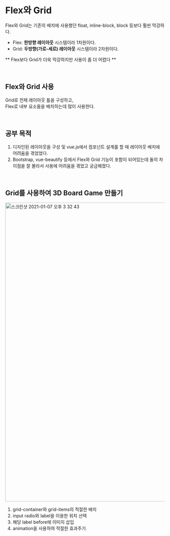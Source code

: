 # Flex와 Grid

Flex와 Grid는 기존의 배치에 사용했던 float, inline-block, block 등보다 훨씬 막강하다. <br>
* Flex: **한방향 레이아웃** 시스템이라 1차원이다. <br>
* Grid: **두방향(가로-세로) 레이아웃** 시스템이라 2차원이다. <br>

** Flex보다 Grid가 더욱 막강하지만 사용이 좀 더 어렵다 **

<br>

## Flex와 Grid 사용
Grid로 전체 레이아웃 틀을 구성하고, <br>
Flex로 내부 요소들을 배치하는데 많이 사용한다.

<br>

## 공부 목적
1. 디자인된 레이아웃을 구성 및 vue.js에서 컴포넌트 설계를 할 때 레이아웃 배치에 어려움을 겪었었다.
2. Bootstrap, vue-beautify 등에서 Flex와 Grid 기능이 포함이 되어있는데 둘의 차이점을 잘 몰라서 사용에 어려움을 겪었고 궁금해졌다.

<br>

## Grid를 사용하여 3D Board Game 만들기
<img width="945" alt="스크린샷 2021-01-07 오후 3 32 43" src="https://user-images.githubusercontent.com/38209966/103859687-d119a980-50fd-11eb-91d9-afce2c2e0405.png">

1. grid-container와 grid-items의 적절한 배치
2. input radio와 label을 이용한 위치 선택
3. 해당 label before에 이미지 삽입
4. animation을 사용하여 적절한 효과주기
